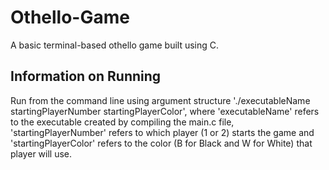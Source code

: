 # Othello-Game

A basic terminal-based othello game built using C. 

## Information on Running
Run from the command line using argument structure './executableName startingPlayerNumber startingPlayerColor', where 'executableName' refers to the executable created by compiling the main.c file, 'startingPlayerNumber' refers to which player (1 or 2) starts the game and 'startingPlayerColor' refers to the color (B for Black and W for White) that player will use.
